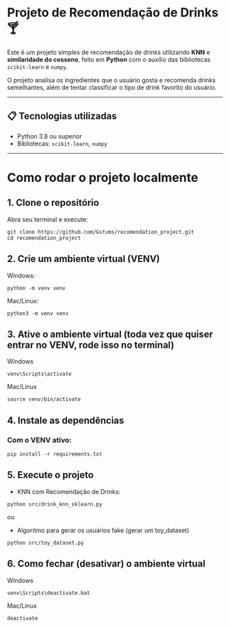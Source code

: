 # Projeto de Recomendação de Drinks 🍸

Este é um projeto simples de recomendação de drinks utilizando **KNN** e **similaridade do cosseno**, feito em **Python** com o auxílio das bibliotecas `scikit-learn` e `numpy`.

O projeto analisa os ingredientes que o usuário gosta e recomenda drinks semelhantes, além de tentar classificar o tipo de drink favorito do usuário.

---

## 📋 Tecnologias utilizadas
- Python 3.8 ou superior
- Bibliotecas: `scikit-learn`, `numpy`

---

# Como rodar o projeto localmente

## 1. Clone o repositório

Abra seu terminal e execute:

```
git clone https://github.com/Gstvms/recomendation_project.git
cd recomendation_project
```

## 2. Crie um ambiente virtual (VENV)

Windows:
```
python -m venv venv
```

Mac/Linux:
```
python3 -m venv venv
```

## 3. Ative o ambiente virtual (toda vez que quiser entrar no VENV, rode isso no terminal)
Windows
``` 
venv\Scripts\activate
```
Mac/Linux
```
source venv/bin/activate
```

## 4. Instale as dependências

### Com o VENV ativo:
```
pip install -r requirements.txt
```

## 5. Execute o projeto
* KNN com Recomendação de Drinks:
```
python src/drink_knn_sklearn.py
```
ou 

* Algoritmo para gerar os usuários fake (gerar um toy_dataset) 
```
python src/toy_dataset.py
```

## 6. Como fechar (desativar) o ambiente virtual
Windows
```
venv\Scripts\deactivate.bat
```

Mac/Linux
```
deactivate
```

